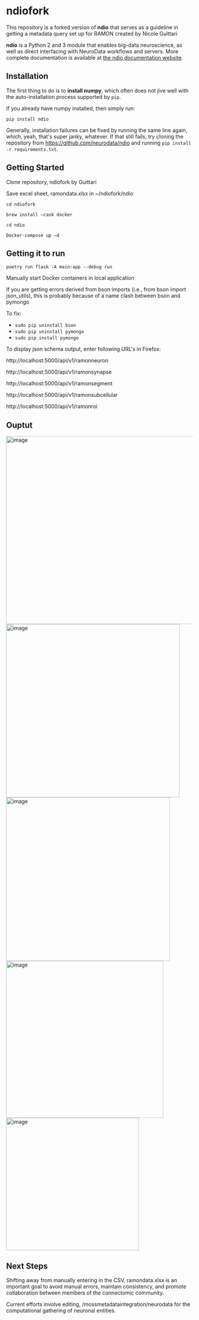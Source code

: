 # ndiofork 

This repository is a forked version of **ndio** that serves as a guideline in getting a metadata query set up for RAMON created by Nicole Guittari

**ndio** is a Python 2 and 3 module that enables big-data neuroscience, as well as direct interfacing with NeuroData workflows and servers. More complete documentation is available at [the ndio documentation website](http://docs.neurodata.io/nddocs/ndio).

## Installation

The first thing to do is to **install numpy**, which often does not jive well with the auto-installation process supported by `pip`.

If you already have numpy installed, then simply run:

```
pip install ndio
```

Generally, installation failures can be fixed by running the same line again, which, yeah, that's super janky, whatever. If that still fails, try cloning the repository from https://github.com/neurodata/ndio and running `pip install -r requirements.txt`.

## Getting Started

Clone repository, ndiofork by Guittari

Save excel sheet, ramondata.xlsx in ~/ndiofork/ndio 

```
cd ndiofork
```

```
brew install –cask docker
```

```
cd ndio
```

```
Docker-compose up –d
```

## Getting it to run

```poetry run flask -A main:app --debug run```

Manually start Docker containers in local application

If you are getting errors derived from bson imports (i.e., from bson import json_utils), this is probably because of a name clash between bson and pymongo 

To fix:
* ```sudo pip uninstall bson``` 
* ```sudo pip uninstall pymongo```
* ```sudo pip install pymongo```

To display json schema output, enter following URL's in Firefox:

http://localhost:5000/api/v1/ramonneuron

http://localhost:5000/api/v1/ramonsynapse

http://localhost:5000/api/v1/ramonsegment

http://localhost:5000/api/v1/ramonsubcellular

http://localhost:5000/api/v1/ramonroi

## Ouptut

<img width="508" alt="image" src="https://user-images.githubusercontent.com/66258538/226371140-0d8b283b-18fe-4664-b961-aa1caef7db41.png">

<img width="468" alt="image" src="https://user-images.githubusercontent.com/66258538/226371188-4dc86cab-5829-47a5-a52c-0f24653ca1e9.png">

<img width="442" alt="image" src="https://user-images.githubusercontent.com/66258538/226371377-9ec40332-21a2-44d9-8714-c9411ef82fca.png">

<img width="424" alt="image" src="https://user-images.githubusercontent.com/66258538/226371418-ad4e7edd-c689-4f13-bd1e-420a7480c311.png">

<img width="358" alt="image" src="https://user-images.githubusercontent.com/66258538/226371454-edba1eb7-f6ee-4c3f-89f4-54a36d9f86cf.png">



## Next Steps 

Shifting away from manually entering in the CSV, ramondata.xlsx is an important goal to avoid manual errors, maintain consistency, and promote collaboration between members of the connectomic community. 

Current efforts involve editing, /mossmetadataintegration/neurodata for the computational gathering of neuronal entities. 









